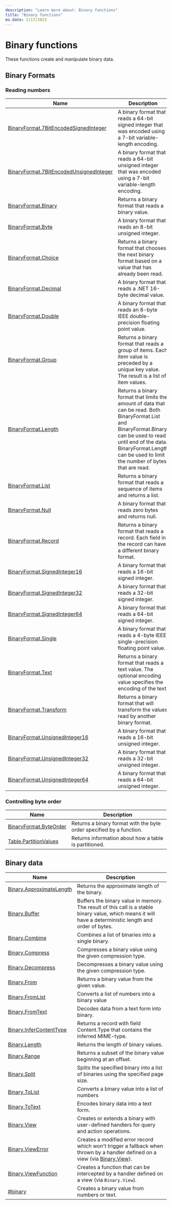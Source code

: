 ```yaml
---
description: "Learn more about: Binary functions"
title: "Binary functions"
ms.date: 2/17/2023
---
```

# Binary functions

These functions create and manipulate binary data.

## Binary Formats

### Reading numbers

|Name|Description|
|------------|---------------|
|[BinaryFormat.7BitEncodedSignedInteger](binaryformat-7bitencodedsignedinteger.md)|A binary format that reads a 64-bit signed integer that was encoded using a 7-bit variable-length encoding.|
|[BinaryFormat.7BitEncodedUnsignedInteger](binaryformat-7bitencodedunsignedinteger.md)|A binary format that reads a 64-bit unsigned integer that was encoded using a 7-bit variable-length encoding.|
|[BinaryFormat.Binary](binaryformat-binary.md)|Returns a binary format that reads a binary value.|
|[BinaryFormat.Byte](binaryformat-byte.md)|A binary format that reads an 8-bit unsigned integer.|
|[BinaryFormat.Choice](binaryformat-choice.md)|Returns a binary format that chooses the next binary format based on a value that has already been read.|
|[BinaryFormat.Decimal](binaryformat-decimal.md)|A binary format that reads a .NET 16-byte decimal value.|
|[BinaryFormat.Double](binaryformat-double.md)|A binary format that reads an 8-byte IEEE double-precision floating point value.|
|[BinaryFormat.Group](binaryformat-group.md)|Returns a binary format that reads a group of items. Each item value is preceded by a unique key value. The result is a list of item values.|
|[BinaryFormat.Length](binaryformat-length.md)|Returns a binary format that limits the amount of data that can be read. Both BinaryFormat.List and BinaryFormat.Binary can be used to read until end of the data. BinaryFormat.Length can be used to limit the number of bytes that are read.|
|[BinaryFormat.List](binaryformat-list.md)|Returns a binary format that reads a sequence of items and returns a list.|
|[BinaryFormat.Null](binaryformat-null.md)|A binary format that reads zero bytes and returns null.|
|[BinaryFormat.Record](binaryformat-record.md)|Returns a binary format that reads a record. Each field in the record can have a different binary format.|
|[BinaryFormat.SignedInteger16](binaryformat-signedinteger16.md)|A binary format that reads a 16-bit signed integer.|
|[BinaryFormat.SignedInteger32](binaryformat-signedinteger32.md)|A binary format that reads a 32-bit signed integer.|
|[BinaryFormat.SignedInteger64](binaryformat-signedinteger64.md)|A binary format that reads a 64-bit signed integer.|
|[BinaryFormat.Single](binaryformat-single.md)|A binary format that reads a 4-byte IEEE single-precision floating point value.|
|[BinaryFormat.Text](binaryformat-text.md)|Returns a binary format that reads a text value. The optional encoding value specifies the encoding of the text.|
|[BinaryFormat.Transform](binaryformat-transform.md)|Returns a binary format that will transform the values read by another binary format.|
|[BinaryFormat.UnsignedInteger16](binaryformat-unsignedinteger16.md)|A binary format that reads a 16-bit unsigned integer.|
|[BinaryFormat.UnsignedInteger32](binaryformat-unsignedinteger32.md)|A binary format that reads a 32-bit unsigned integer.|
|[BinaryFormat.UnsignedInteger64](binaryformat-unsignedinteger64.md)|A binary format that reads a 64-bit unsigned integer.|

### Controlling byte order

|Name | Description
|---------------------- | -----------|
|[BinaryFormat.ByteOrder](binaryformat-byteorder.md) | Returns a binary format with the byte order specified by a function.|
|[Table.PartitionValues](table-partitionvalues.md) | Returns information about how a table is partitioned.|

## Binary data

|Name|Description|
|------------|---------------|
|[Binary.ApproximateLength](binary-approximatelength.md)|Returns the approximate length of the binary.|
|[Binary.Buffer](binary-buffer.md)|Buffers the binary value in memory. The result of this call is a stable binary value, which means it will have a deterministic length and order of bytes.|
|[Binary.Combine](binary-combine.md)|Combines a list of binaries into a single binary.|
|[Binary.Compress](binary-compress.md)|Compresses a binary value using the given compression type.|
|[Binary.Decompress](binary-decompress.md)|Decompresses a binary value using the given compression type.|
|[Binary.From](binary-from.md)|Returns a binary value from the given value.|
|[Binary.FromList](binary-fromlist.md)|Converts a list of numbers into a binary value|
|[Binary.FromText](binary-fromtext.md)|Decodes data from a text form into binary.|
|[Binary.InferContentType](binary-infercontenttype.md)|Returns a record with field Content.Type that contains the inferred MIME-type.|
|[Binary.Length](binary-length.md)|Returns the length of binary values.|
|[Binary.Range](binary-range.md)|Returns a subset of the binary value beginning at an offset.|
|[Binary.Split](binary-split.md)|Splits the specified binary into a list of binaries using the specified page size.|
|[Binary.ToList](binary-tolist.md)|Converts a binary value into a list of numbers|
|[Binary.ToText](binary-totext.md)|Encodes binary data into a text form.|
|[Binary.View](binary-view.md) | Creates or extends a binary with user-defined handlers for query and action operations.|
|[Binary.ViewError](binary-viewerror.md) | Creates a modified error record which won't trigger a fallback when thrown by a handler defined on a view (via [Binary.View](binary-view.md)).|
|[Binary.ViewFunction](binary-viewfunction.md) | Creates a function that can be intercepted by a handler defined on a view (via `Binary.View`).|
|[#binary](sharpbinary.md) | Creates a binary value from numbers or text.|
